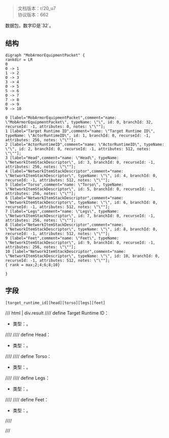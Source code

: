# <!-- md:samp MobArmorEquipmentPacket -->

> 文档版本：r/20_u7<br/>协议版本：662

<!-- md:samp MobArmorEquipmentPacket -->数据包，数字ID是`32`。

## 结构

```viz
digraph "MobArmorEquipmentPacket" {
rankdir = LR
0
0 -> 1
1 -> 2
0 -> 3
3 -> 4
0 -> 5
5 -> 6
0 -> 7
7 -> 8
0 -> 9
9 -> 10

0 [label="MobArmorEquipmentPacket",comment="name: \"MobArmorEquipmentPacket\", typeName: \"\", id: 0, branchId: 32, recurseId: -1, attributes: 0, notes: \"\""];
1 [label="Target Runtime ID",comment="name: \"Target Runtime ID\", typeName: \"ActorRuntimeID\", id: 1, branchId: 0, recurseId: -1, attributes: 256, notes: \"\""];
2 [label="ActorRuntimeID",comment="name: \"ActorRuntimeID\", typeName: \"\", id: 2, branchId: 0, recurseId: -1, attributes: 512, notes: \"\""];
3 [label="Head",comment="name: \"Head\", typeName: \"NetworkItemStackDescriptor\", id: 3, branchId: 0, recurseId: -1, attributes: 256, notes: \"\""];
4 [label="NetworkItemStackDescriptor",comment="name: \"NetworkItemStackDescriptor\", typeName: \"\", id: 4, branchId: 0, recurseId: -1, attributes: 512, notes: \"\""];
5 [label="Torso",comment="name: \"Torso\", typeName: \"NetworkItemStackDescriptor\", id: 5, branchId: 0, recurseId: -1, attributes: 256, notes: \"\""];
6 [label="NetworkItemStackDescriptor",comment="name: \"NetworkItemStackDescriptor\", typeName: \"\", id: 6, branchId: 0, recurseId: -1, attributes: 512, notes: \"\""];
7 [label="Legs",comment="name: \"Legs\", typeName: \"NetworkItemStackDescriptor\", id: 7, branchId: 0, recurseId: -1, attributes: 256, notes: \"\""];
8 [label="NetworkItemStackDescriptor",comment="name: \"NetworkItemStackDescriptor\", typeName: \"\", id: 8, branchId: 0, recurseId: -1, attributes: 512, notes: \"\""];
9 [label="Feet",comment="name: \"Feet\", typeName: \"NetworkItemStackDescriptor\", id: 9, branchId: 0, recurseId: -1, attributes: 256, notes: \"\""];
10 [label="NetworkItemStackDescriptor",comment="name: \"NetworkItemStackDescriptor\", typeName: \"\", id: 10, branchId: 0, recurseId: -1, attributes: 512, notes: \"\""];
{ rank = max;2;4;6;8;10}

}

```

## 字段

```title='MobArmorEquipmentPacket'
[target_runtime_id][head][torso][legs][feet]
```

/// html | div.result
//// define
Target Runtime ID：[<!-- md:samp ActorRuntimeID -->](../types/actorruntimeid.md)

- 类型：<!-- md:samp ActorRuntimeID -->。


////
//// define
Head：[<!-- md:samp NetworkItemStackDescriptor -->](../types/networkitemstackdescriptor.md)

- 类型：<!-- md:samp NetworkItemStackDescriptor -->。


////
//// define
Torso：[<!-- md:samp NetworkItemStackDescriptor -->](../types/networkitemstackdescriptor.md)

- 类型：<!-- md:samp NetworkItemStackDescriptor -->。


////
//// define
Legs：[<!-- md:samp NetworkItemStackDescriptor -->](../types/networkitemstackdescriptor.md)

- 类型：<!-- md:samp NetworkItemStackDescriptor -->。


////
//// define
Feet：[<!-- md:samp NetworkItemStackDescriptor -->](../types/networkitemstackdescriptor.md)

- 类型：<!-- md:samp NetworkItemStackDescriptor -->。


////

///

